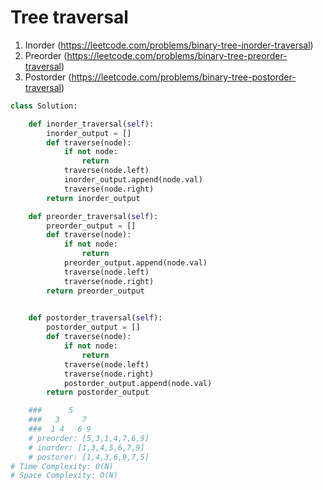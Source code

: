 # Tree traversal
1. Inorder (https://leetcode.com/problems/binary-tree-inorder-traversal)
2. Preorder (https://leetcode.com/problems/binary-tree-preorder-traversal)
3. Postorder (https://leetcode.com/problems/binary-tree-postorder-traversal)

```python
class Solution:

    def inorder_traversal(self):
        inorder_output = []
        def traverse(node):
            if not node:
                return
            traverse(node.left)
            inorder_output.append(node.val)
            traverse(node.right)
        return inorder_output

    def preorder_traversal(self):
        preorder_output = []
        def traverse(node):
            if not node:
                return
            preorder_output.append(node.val)
            traverse(node.left)
            traverse(node.right)
        return preorder_output

    
    def postorder_traversal(self):
        postorder_output = []
        def traverse(node):
            if not node:
                return
            traverse(node.left)
            traverse(node.right)
            postorder_output.append(node.val)
        return postorder_output

    ###      5
    ###   3     7
    ###  1 4   6 9
    # preorder: [5,3,1,4,7,6,9]
    # inorder: [1,3,4,5,6,7,9]
    # postorer: [1,4,3,6,9,7,5]
# Time Complexity: O(N)
# Space Complexity: O(N)
```